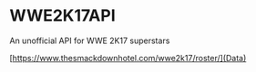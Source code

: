 # WWE2K17API
An unofficial API for WWE 2K17 superstars

[https://www.thesmackdownhotel.com/wwe2k17/roster/](Data)

